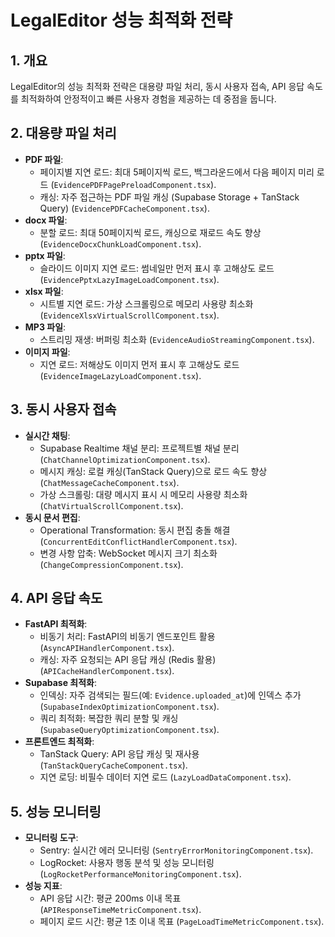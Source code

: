 # LegalEditor 성능 최적화 전략

## 1. 개요
LegalEditor의 성능 최적화 전략은 대용량 파일 처리, 동시 사용자 접속, API 응답 속도를 최적화하여 안정적이고 빠른 사용자 경험을 제공하는 데 중점을 둡니다.

## 2. 대용량 파일 처리
- **PDF 파일**:
  - 페이지별 지연 로드: 최대 5페이지씩 로드, 백그라운드에서 다음 페이지 미리 로드 (`EvidencePDFPagePreloadComponent.tsx`).
  - 캐싱: 자주 접근하는 PDF 파일 캐싱 (Supabase Storage + TanStack Query) (`EvidencePDFCacheComponent.tsx`).
- **docx 파일**:
  - 분할 로드: 최대 50페이지씩 로드, 캐싱으로 재로드 속도 향상 (`EvidenceDocxChunkLoadComponent.tsx`).
- **pptx 파일**:
  - 슬라이드 이미지 지연 로드: 썸네일만 먼저 표시 후 고해상도 로드 (`EvidencePptxLazyImageLoadComponent.tsx`).
- **xlsx 파일**:
  - 시트별 지연 로드: 가상 스크롤링으로 메모리 사용량 최소화 (`EvidenceXlsxVirtualScrollComponent.tsx`).
- **MP3 파일**:
  - 스트리밍 재생: 버퍼링 최소화 (`EvidenceAudioStreamingComponent.tsx`).
- **이미지 파일**:
  - 지연 로드: 저해상도 이미지 먼저 표시 후 고해상도 로드 (`EvidenceImageLazyLoadComponent.tsx`).

## 3. 동시 사용자 접속
- **실시간 채팅**:
  - Supabase Realtime 채널 분리: 프로젝트별 채널 분리 (`ChatChannelOptimizationComponent.tsx`).
  - 메시지 캐싱: 로컬 캐싱(TanStack Query)으로 로드 속도 향상 (`ChatMessageCacheComponent.tsx`).
  - 가상 스크롤링: 대량 메시지 표시 시 메모리 사용량 최소화 (`ChatVirtualScrollComponent.tsx`).
- **동시 문서 편집**:
  - Operational Transformation: 동시 편집 충돌 해결 (`ConcurrentEditConflictHandlerComponent.tsx`).
  - 변경 사항 압축: WebSocket 메시지 크기 최소화 (`ChangeCompressionComponent.tsx`).

## 4. API 응답 속도
- **FastAPI 최적화**:
  - 비동기 처리: FastAPI의 비동기 엔드포인트 활용 (`AsyncAPIHandlerComponent.tsx`).
  - 캐싱: 자주 요청되는 API 응답 캐싱 (Redis 활용) (`APICacheHandlerComponent.tsx`).
- **Supabase 최적화**:
  - 인덱싱: 자주 검색되는 필드(예: `Evidence.uploaded_at`)에 인덱스 추가 (`SupabaseIndexOptimizationComponent.tsx`).
  - 쿼리 최적화: 복잡한 쿼리 분할 및 캐싱 (`SupabaseQueryOptimizationComponent.tsx`).
- **프론트엔드 최적화**:
  - TanStack Query: API 응답 캐싱 및 재사용 (`TanStackQueryCacheComponent.tsx`).
  - 지연 로딩: 비필수 데이터 지연 로드 (`LazyLoadDataComponent.tsx`).

## 5. 성능 모니터링
- **모니터링 도구**:
  - Sentry: 실시간 에러 모니터링 (`SentryErrorMonitoringComponent.tsx`).
  - LogRocket: 사용자 행동 분석 및 성능 모니터링 (`LogRocketPerformanceMonitoringComponent.tsx`).
- **성능 지표**:
  - API 응답 시간: 평균 200ms 이내 목표 (`APIResponseTimeMetricComponent.tsx`).
  - 페이지 로드 시간: 평균 1초 이내 목표 (`PageLoadTimeMetricComponent.tsx`).